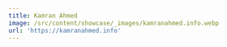 ```yaml
---
title: Kamran Ahmed
image: /src/content/showcase/_images/kamranahmed.info.webp
url: 'https://kamranahmed.info'
---
```


